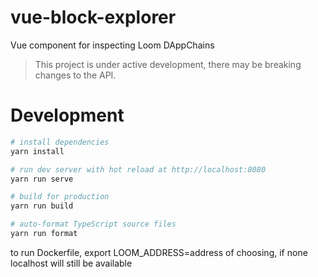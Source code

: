 # vue-block-explorer
Vue component for inspecting Loom DAppChains

> This project is under active development, there may be breaking changes to the API.

# Development

```bash
# install dependencies
yarn install

# run dev server with hot reload at http://localhost:8080
yarn run serve

# build for production
yarn run build

# auto-format TypeScript source files
yarn run format
```

to run Dockerfile, export LOOM_ADDRESS=address of choosing, if none localhost will still be available
